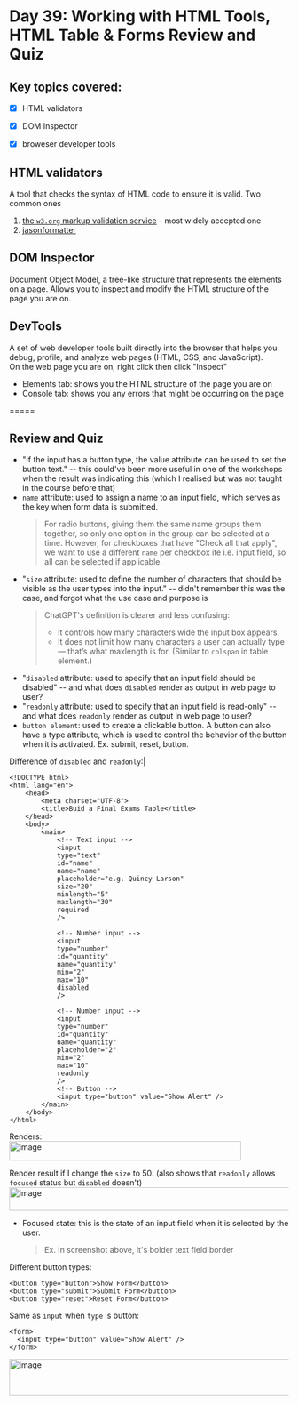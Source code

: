 # Day 39: Working with HTML Tools, HTML Table & Forms Review and Quiz

## Key topics covered:
- [x] HTML validators
- [x] DOM Inspector
- [x] broweser developer tools


## HTML validators
A tool that checks the syntax of HTML code to ensure it is valid.
Two common ones
1. [the `w3.org` markup validation service](https://validator.w3.org/#validate_by_input) - most widely accepted one
2. [jasonformatter](https://jsonformatter.org/)

## DOM Inspector
Document Object Model, a tree-like structure that represents the elements on a page. Allows you to inspect and modify the HTML structure of the page you are on.

## DevTools
A set of web developer tools built directly into the browser that helps you debug, profile, and analyze web pages (HTML, CSS, and JavaScript). \
On the web page you are on, right click then click "Inspect"
- Elements tab: shows you the HTML structure of the page you are on
- Console tab: shows you any errors that might be occurring on the page

=====

## Review and Quiz
- "If the input has a button type, the value attribute can be used to set the button text." -- this could've been more useful in one of the workshops when the result was indicating this (which I realised but was not taught in the course before that)
- `name` attribute: used to assign a name to an input field, which serves as the key when form data is submitted.
  > For radio buttons, giving them the same name groups them together, so only one option in the group can be selected at a time.
  > However, for checkboxes that have "Check all that apply", we want to use a different `name` per checkbox ite i.e. input field, so all can be selected if applicable.
- "`size` attribute: used to define the number of characters that should be visible as the user types into the input." -- didn't remember this was the case, and forgot what the use case and purpose is
  > ChatGPT's definition is clearer and less confusing:
  > - It controls how many characters wide the input box appears.
  > - It does not limit how many characters a user can actually type — that’s what maxlength is for.
  > (Similar to `colspan` in table element.)
- "`disabled` attribute: used to specify that an input field should be disabled" -- and what does `disabled` render as output in web page to user?
- "`readonly` attribute: used to specify that an input field is read-only" -- and what does `readonly` render as output in web page to user?
- `button element`: used to create a clickable button. A button can also have a type attribute, which is used to control the behavior of the button when it is activated. Ex. submit, reset, button.

Difference of `disabled` and `readonly`:|
```
<!DOCTYPE html>
<html lang="en">
    <head>
        <meta charset="UTF-8">
        <title>Buid a Final Exams Table</title>
    </head>
    <body>
        <main>
            <!-- Text input -->
            <input 
            type="text"
            id="name"
            name="name"
            placeholder="e.g. Quincy Larson" 
            size="20"
            minlength="5"
            maxlength="30"
            required
            />

            <!-- Number input -->
            <input 
            type="number"
            id="quantity"
            name="quantity"
            min="2"
            max="10"
            disabled
            />

            <!-- Number input -->
            <input 
            type="number"
            id="quantity"
            name="quantity"
            placeholder="2"
            min="2"
            max="10"
            readonly
            />
            <!-- Button -->
            <input type="button" value="Show Alert" />
        </main>
    </body>
</html>
```
Renders:\
<img width="418" height="35" alt="image" src="https://github.com/user-attachments/assets/29aa60c4-6b4c-4c7f-8bdc-62bfae7d5ebe" />

Render result if I change the `size` to 50: (also shows that `readonly` allows `focused` status but `disabled` doesn't)\
<img width="625" height="42" alt="image" src="https://github.com/user-attachments/assets/2ae3d8e4-4c4f-4bd6-8ef0-8301bf669e4a" />
- Focused state: this is the state of an input field when it is selected by the user.
  > Ex. In screenshot above, it's bolder text field border

Different button types:
```
<button type="button">Show Form</button>
<button type="submit">Submit Form</button>
<button type="reset">Reset Form</button>
```
Same as `input` when `type` is button:
```
<form>
  <input type="button" value="Show Alert" />
</form>
```
<img width="637" height="66" alt="image" src="https://github.com/user-attachments/assets/a0748145-2edb-48de-bb41-c818b7a3cdee" />

